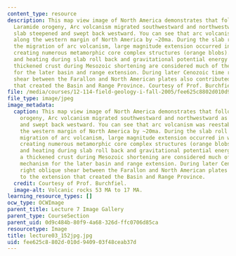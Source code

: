 ```yaml
---
content_type: resource
description: This map view image of North America demonstrates that following the
  Laramide orogeny, Arc volcanism migrated southwestward and northwestward as the
  slab steepened and swept back westward. You can see that arc volcanism was reestablished
  along the western margin of North America by ~20ma. During the slab roll back and
  the migration of arc volcanism, large magnitude extension occurred in western NA,
  creating numerous metamorphic core complex structures (orange blobs). The thinning
  and heating during slab roll back and gravitational potential energy stored in a
  thickened crust during Mesozoic shortening are considered much of the driving mechanism
  for the later basin and range extension. During later Cenozoic time right oblique
  shear between the Farallon and North American plates also contributed to the extension
  that created the Basin and Range Province. Courtesy of Prof. Burchfiel.
file: /media/courses/12-114-field-geology-i-fall-2005/fee625c8802d010d940903f48ceab37d_lecture03_152jpg.jpg
file_type: image/jpeg
image_metadata:
  caption: This map view image of North America demonstrates that following the Laramide
    orogeny, Arc volcanism migrated southwestward and northwestward as the slab steepened
    and swept back westward. You can see that arc volcanism was reestablished along
    the western margin of North America by ~20ma. During the slab roll back and the
    migration of arc volcanism, large magnitude extension occurred in western NA,
    creating numerous metamorphic core complex structures (orange blobs). The thinning
    and heating during slab roll back and gravitational potential energy stored in
    a thickened crust during Mesozoic shortening are considered much of the driving
    mechanism for the later basin and range extension. During later Cenozoic time
    right oblique shear between the Farallon and North American plates also contributed
    to the extension that created the Basin and Range Province.
  credit: Courtesy of Prof. Burchfiel.
  image-alt: Volcanic rocks 53 MA to 17 MA.
learning_resource_types: []
ocw_type: OCWImage
parent_title: Lecture 7 Image Gallery
parent_type: CourseSection
parent_uid: 0d9c484b-80f9-4a68-326d-ffc0706d85ca
resourcetype: Image
title: lecture03_152jpg.jpg
uid: fee625c8-802d-010d-9409-03f48ceab37d
---
```


